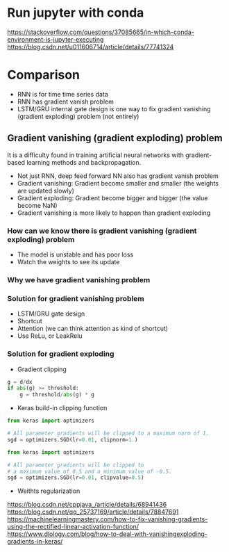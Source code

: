 # Run jupyter with conda 
https://stackoverflow.com/questions/37085665/in-which-conda-environment-is-jupyter-executing  
https://blog.csdn.net/u011606714/article/details/77741324  

# Comparison  
* RNN is for time time series data
* RNN has gradient vanish problem
* LSTM/GRU internal gate design is one way to fix gradient vanishing (gradient exploding) problem (not entirely)

## Gradient vanishing (gradient exploding) problem
It is a difficulty found in training artificial neural networks with gradient-based learning methods and backpropagation.  

* Not just RNN, deep feed forward NN also has gradient vanish problem
* Gradient vanishing: Gradient become smaller and smaller (the weights are updated slowly)
* Gradient exploding: Gradient become bigger and bigger (the value become NaN)
* Gradient vanishing is more likely to happen than gradient exploding

### How can we know there is gradient vanishing (gradient exploding) problem
* The model is unstable and has poor loss
* Watch the weights to see its update

### Why we have gradient vanishing problem

### Solution for gradient vanishing problem
* LSTM/GRU gate design
* Shortcut
* Attention (we can think attention as kind of shortcut)
* Use ReLu, or LeakRelu

### Solution for gradient exploding
* Gradient clipping  
```python
g = d/dx
if abs(g) >= threshold:
    g = threshold/abs(g) * g
```
* Keras build-in clipping function  
```python
from keras import optimizers

# All parameter gradients will be clipped to a maximum norm of 1.
sgd = optimizers.SGD(lr=0.01, clipnorm=1.)
```

```python
from keras import optimizers

# All parameter gradients will be clipped to
# a maximum value of 0.5 and a minimum value of -0.5.
sgd = optimizers.SGD(lr=0.01, clipvalue=0.5)
```

* Weithts regularization

https://blog.csdn.net/cppjava_/article/details/68941436  
https://blog.csdn.net/qq_25737169/article/details/78847691  
https://machinelearningmastery.com/how-to-fix-vanishing-gradients-using-the-rectified-linear-activation-function/  
https://www.dlology.com/blog/how-to-deal-with-vanishingexploding-gradients-in-keras/  
